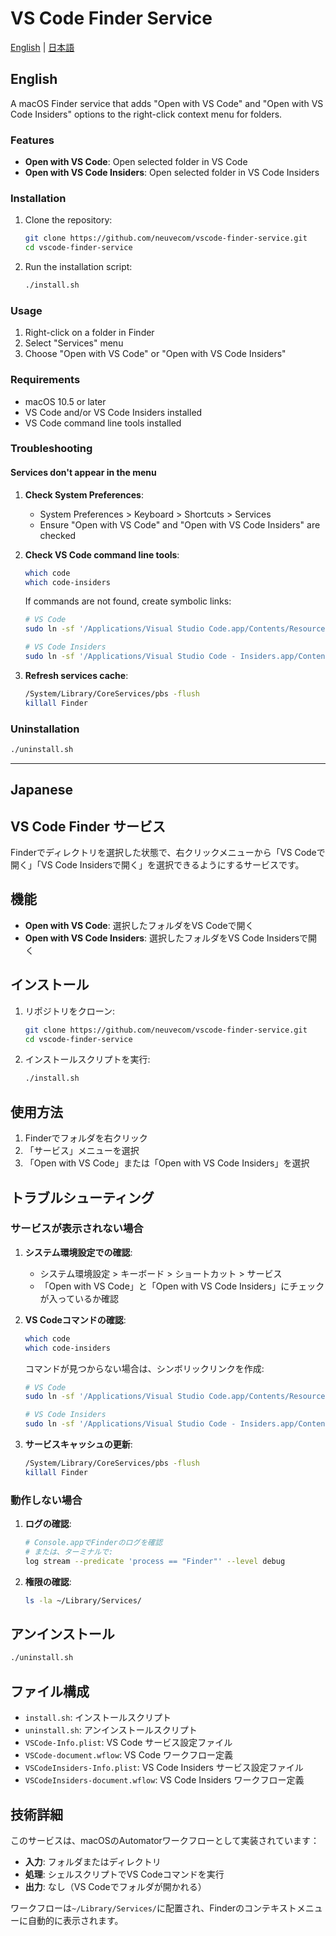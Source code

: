 # VS Code Finder Service

[English](#english) | [日本語](#japanese)

## English

A macOS Finder service that adds "Open with VS Code" and "Open with VS Code Insiders" options to the right-click context menu for folders.

### Features

- **Open with VS Code**: Open selected folder in VS Code
- **Open with VS Code Insiders**: Open selected folder in VS Code Insiders

### Installation

1. Clone the repository:
   ```bash
   git clone https://github.com/neuvecom/vscode-finder-service.git
   cd vscode-finder-service
   ```

2. Run the installation script:
   ```bash
   ./install.sh
   ```

### Usage

1. Right-click on a folder in Finder
2. Select "Services" menu
3. Choose "Open with VS Code" or "Open with VS Code Insiders"

### Requirements

- macOS 10.5 or later
- VS Code and/or VS Code Insiders installed
- VS Code command line tools installed

### Troubleshooting

#### Services don't appear in the menu

1. **Check System Preferences**:
   - System Preferences > Keyboard > Shortcuts > Services
   - Ensure "Open with VS Code" and "Open with VS Code Insiders" are checked

2. **Check VS Code command line tools**:
   ```bash
   which code
   which code-insiders
   ```
   
   If commands are not found, create symbolic links:
   ```bash
   # VS Code
   sudo ln -sf '/Applications/Visual Studio Code.app/Contents/Resources/app/bin/code' /usr/local/bin/code
   
   # VS Code Insiders
   sudo ln -sf '/Applications/Visual Studio Code - Insiders.app/Contents/Resources/app/bin/code' /usr/local/bin/code-insiders
   ```

3. **Refresh services cache**:
   ```bash
   /System/Library/CoreServices/pbs -flush
   killall Finder
   ```

### Uninstallation

```bash
./uninstall.sh
```

---

## Japanese

## VS Code Finder サービス

Finderでディレクトリを選択した状態で、右クリックメニューから「VS Codeで開く」「VS Code Insidersで開く」を選択できるようにするサービスです。

## 機能

- **Open with VS Code**: 選択したフォルダをVS Codeで開く
- **Open with VS Code Insiders**: 選択したフォルダをVS Code Insidersで開く

## インストール

1. リポジトリをクローン:
   ```bash
   git clone https://github.com/neuvecom/vscode-finder-service.git
   cd vscode-finder-service
   ```

2. インストールスクリプトを実行:
   ```bash
   ./install.sh
   ```

## 使用方法

1. Finderでフォルダを右クリック
2. 「サービス」メニューを選択
3. 「Open with VS Code」または「Open with VS Code Insiders」を選択

## トラブルシューティング

### サービスが表示されない場合

1. **システム環境設定での確認**:
   - システム環境設定 > キーボード > ショートカット > サービス
   - 「Open with VS Code」と「Open with VS Code Insiders」にチェックが入っているか確認

2. **VS Codeコマンドの確認**:
   ```bash
   which code
   which code-insiders
   ```
   
   コマンドが見つからない場合は、シンボリックリンクを作成:
   ```bash
   # VS Code
   sudo ln -sf '/Applications/Visual Studio Code.app/Contents/Resources/app/bin/code' /usr/local/bin/code
   
   # VS Code Insiders
   sudo ln -sf '/Applications/Visual Studio Code - Insiders.app/Contents/Resources/app/bin/code' /usr/local/bin/code-insiders
   ```

3. **サービスキャッシュの更新**:
   ```bash
   /System/Library/CoreServices/pbs -flush
   killall Finder
   ```

### 動作しない場合

1. **ログの確認**:
   ```bash
   # Console.appでFinderのログを確認
   # または、ターミナルで:
   log stream --predicate 'process == "Finder"' --level debug
   ```

2. **権限の確認**:
   ```bash
   ls -la ~/Library/Services/
   ```

## アンインストール

```bash
./uninstall.sh
```

## ファイル構成

- `install.sh`: インストールスクリプト
- `uninstall.sh`: アンインストールスクリプト
- `VSCode-Info.plist`: VS Code サービス設定ファイル
- `VSCode-document.wflow`: VS Code ワークフロー定義
- `VSCodeInsiders-Info.plist`: VS Code Insiders サービス設定ファイル
- `VSCodeInsiders-document.wflow`: VS Code Insiders ワークフロー定義

## 技術詳細

このサービスは、macOSのAutomatorワークフローとして実装されています：

- **入力**: フォルダまたはディレクトリ
- **処理**: シェルスクリプトでVS Codeコマンドを実行
- **出力**: なし（VS Codeでフォルダが開かれる）

ワークフローは`~/Library/Services/`に配置され、Finderのコンテキストメニューに自動的に表示されます。
